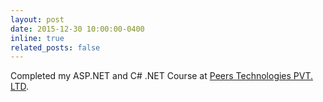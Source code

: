 ```yaml
---
layout: post
date: 2015-12-30 10:00:00-0400
inline: true
related_posts: false
---
```


Completed my ASP.NET and C# .NET Course at [Peers Technologies PVT. LTD](http://www.peerstech.com/enquireform.aspx).
